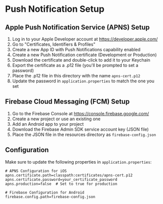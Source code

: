 # Push Notification Setup

## Apple Push Notification Service (APNS) Setup

1. Log in to your Apple Developer account at https://developer.apple.com/
2. Go to "Certificates, Identifiers & Profiles"
3. Create a new App ID with Push Notifications capability enabled
4. Create a new Push Notification certificate (Development or Production)
5. Download the certificate and double-click to add it to your Keychain
6. Export the certificate as a .p12 file (you'll be prompted to set a password)
7. Place the .p12 file in this directory with the name `apns-cert.p12`
8. Update the password in `application.properties` to match the one you set

## Firebase Cloud Messaging (FCM) Setup

1. Go to the Firebase Console at https://console.firebase.google.com/
2. Create a new project or use an existing one
3. Add an Android app to your project
4. Download the Firebase Admin SDK service account key (JSON file)
5. Place the JSON file in the resources directory as `firebase-config.json`

## Configuration

Make sure to update the following properties in `application.properties`:

```properties
# APNS Configuration for iOS
apns.certificate.path=classpath:certificates/apns-cert.p12
apns.certificate.password=your_certificate_password
apns.production=false  # Set to true for production

# Firebase Configuration for Android
firebase.config.path=firebase-config.json
``` 